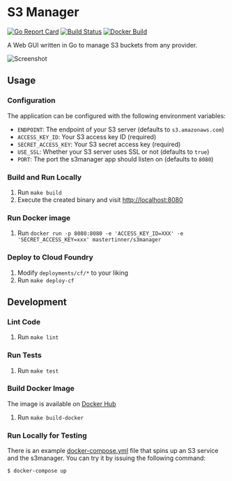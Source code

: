 # S3 Manager

[![Go Report Card](https://goreportcard.com/badge/github.com/mastertinner/s3manager?style=flat-square)](https://goreportcard.com/report/github.com/mastertinner/s3manager)
[![Build Status](https://img.shields.io/endpoint.svg?url=https%3A%2F%2Factions-badge.atrox.dev%2Fmastertinner%2Fs3manager%2Fbadge&style=flat-square)](https://github.com/mastertinner/s3manager/actions)
[![Docker Build](https://img.shields.io/docker/cloud/build/mastertinner/s3manager.svg?style=flat-square)](https://hub.docker.com/r/mastertinner/s3manager)

A Web GUI written in Go to manage S3 buckets from any provider.

![Screenshot](https://raw.githubusercontent.com/mastertinner/s3manager/master/screenshot.png)

## Usage

### Configuration

The application can be configured with the following environment variables:

- `ENDPOINT`: The endpoint of your S3 server (defaults to `s3.amazonaws.com`)
- `ACCESS_KEY_ID`: Your S3 access key ID (required)
- `SECRET_ACCESS_KEY`: Your S3 secret access key (required)
- `USE_SSL`: Whether your S3 server uses SSL or not (defaults to `true`)
- `PORT`: The port the s3manager app should listen on (defaults to `8080`)

### Build and Run Locally

1.  Run `make build`
1.  Execute the created binary and visit <http://localhost:8080>

### Run Docker image

1. Run `docker run -p 8080:8080 -e 'ACCESS_KEY_ID=XXX' -e 'SECRET_ACCESS_KEY=xxx' mastertinner/s3manager`

### Deploy to Cloud Foundry

1.  Modify `deployments/cf/*` to your liking
1.  Run `make deploy-cf`

## Development

### Lint Code

1. Run `make lint`

### Run Tests

1.  Run `make test`

### Build Docker Image

The image is available on [Docker Hub](https://hub.docker.com/r/mastertinner/s3manager/)

1.  Run `make build-docker`

### Run Locally for Testing

There is an example [docker-compose.yml](https://github.com/mastertinner/s3manager/blob/master/docker-compose.yml) file that spins up an S3 service and the s3manager. You can try it by issuing the following command:

```shell
$ docker-compose up
```
